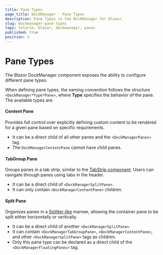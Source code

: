 ```yaml
---
title: Pane Types
page_title: DockManager - Pane Types
description: Pane Types in the DockManager for Blazor.
slug: dockmanager-pane-types
tags: telerik, blazor, dockmanager, panes
published: true
position: 5
---
```


# Pane Types

The Blazor DockManager component exposes the ability to configure different pane types.

When defining pane types, the naming convention follows the structure `<DockManager*Type*Pane>`, where **Type** specifies the behavior of the pane. The available types are:

#### Content Pane

Provides full control over explicitly defining custom content to be rendered for a given pane based on specific requirements. 

* It can be a direct child of all other panes and the `<DockManagerPanes>` tag.
* The `DockManagerContentPane` cannot have child panes.

#### TabGroup Pane

Groups panes in a tab strip, similar to the [TabStrip component](slug:components/tabstrip/overview). Users can navigate through panes using tabs in the header. 

* It can be a direct child of `<DockManagerSplitPane>`. 
* It can only contain `<DockManagerContentPane>` children.

#### Split Pane

Organizes panes in a [Splitter-like](slug:splitter-overview) manner, allowing the container pane to be split either horizontally or vertically. 

* It can be a direct child of another `<DockManagerSplitPane>`. 
* It can contain `<DockManagerTabGroupPane>`, `<DockManagerContentPane>`, and other `<DockManagerSplitPane>` tags as children. 
* Only this pane type can be declared as a direct child of the `<DockManagerFloatingPanes>` tag.